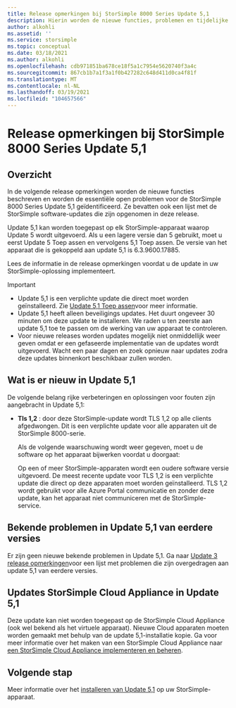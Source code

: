 ```yaml
---
title: Release opmerkingen bij StorSimple 8000 Series Update 5,1
description: Hierin worden de nieuwe functies, problemen en tijdelijke oplossingen voor de StorSimple 8000 Series Update 5,1 beschreven.
author: alkohli
ms.assetid: ''
ms.service: storsimple
ms.topic: conceptual
ms.date: 03/18/2021
ms.author: alkohli
ms.openlocfilehash: cdb971851ba678ce18f5a1c7954e5620740f3a4c
ms.sourcegitcommit: 867cb1b7a1f3a1f0b427282c648d411d0ca4f81f
ms.translationtype: MT
ms.contentlocale: nl-NL
ms.lasthandoff: 03/19/2021
ms.locfileid: "104657566"
---
```

# <a name="storsimple-8000-series-update-51-release-notes"></a>Release opmerkingen bij StorSimple 8000 Series Update 5,1

## <a name="overview"></a>Overzicht

In de volgende release opmerkingen worden de nieuwe functies beschreven en worden de essentiële open problemen voor de StorSimple 8000 Series Update 5,1 geïdentificeerd. Ze bevatten ook een lijst met de StorSimple software-updates die zijn opgenomen in deze release.

Update 5,1 kan worden toegepast op elk StorSimple-apparaat waarop Update 5 wordt uitgevoerd. Als u een lagere versie dan 5 gebruikt, moet u eerst Update 5 Toep assen en vervolgens 5,1 Toep assen. De versie van het apparaat die is gekoppeld aan update 5,1 is 6.3.9600.17885.

Lees de informatie in de release opmerkingen voordat u de update in uw StorSimple-oplossing implementeert.

> [!IMPORTANT]
>
> * Update 5,1 is een verplichte update die direct moet worden geïnstalleerd. Zie [Update 5,1 Toep assen](storsimple-8000-install-update-51.md)voor meer informatie.
> * Update 5,1 heeft alleen beveiligings updates. Het duurt ongeveer 30 minuten om deze update te installeren. We raden u ten zeerste aan update 5,1 toe te passen om de werking van uw apparaat te controleren.
> * Voor nieuwe releases worden updates mogelijk niet onmiddellijk weer geven omdat er een gefaseerde implementatie van de updates wordt uitgevoerd. Wacht een paar dagen en zoek opnieuw naar updates zodra deze updates binnenkort beschikbaar zullen worden.

## <a name="whats-new-in-update-51"></a>Wat is er nieuw in Update 5,1

De volgende belang rijke verbeteringen en oplossingen voor fouten zijn aangebracht in Update 5,1:

* **Tls 1,2** : door deze StorSimple-update wordt TLS 1,2 op alle clients afgedwongen. Dit is een verplichte update voor alle apparaten uit de StorSimple 8000-serie.

   Als de volgende waarschuwing wordt weer gegeven, moet u de software op het apparaat bijwerken voordat u doorgaat:

   Op een of meer StorSimple-apparaten wordt een oudere software versie uitgevoerd. De meest recente update voor TLS 1,2 is een verplichte update die direct op deze apparaten moet worden geïnstalleerd. TLS 1,2 wordt gebruikt voor alle Azure Portal communicatie en zonder deze update, kan het apparaat niet communiceren met de StorSimple-service.

## <a name="known-issues-in-update-51-from-previous-releases"></a>Bekende problemen in Update 5,1 van eerdere versies

Er zijn geen nieuwe bekende problemen in Update 5,1. Ga naar [Update 3 release opmerkingen](storsimple-update3-release-notes.md#known-issues-in-update-3)voor een lijst met problemen die zijn overgedragen aan update 5,1 van eerdere versies.

## <a name="storsimple-cloud-appliance-updates-in-update-51"></a>Updates StorSimple Cloud Appliance in Update 5,1

Deze update kan niet worden toegepast op de StorSimple Cloud Appliance (ook wel bekend als het virtuele apparaat). Nieuwe Cloud apparaten moeten worden gemaakt met behulp van de update 5,1-installatie kopie. Ga voor meer informatie over het maken van een StorSimple Cloud Appliance naar [een StorSimple Cloud Appliance implementeren en beheren](storsimple-8000-cloud-appliance-u2.md).

## <a name="next-step"></a>Volgende stap

Meer informatie over het [installeren van Update 5,1](storsimple-8000-install-update-51.md) op uw StorSimple-apparaat.
